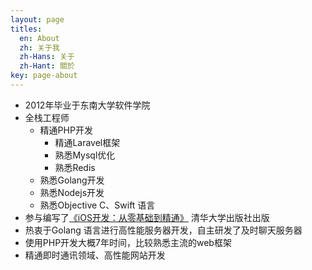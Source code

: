 ```yaml
---
layout: page
titles:
  en: About
  zh: 关于我
  zh-Hans: 关于
  zh-Hant: 關於
key: page-about
---
```


- 2012年毕业于东南大学软件学院
- 全栈工程师
	+ 精通PHP开发 
	    - 精通Laravel框架
	    - 熟悉Mysql优化
	    - 熟悉Redis
	+ 熟悉Golang开发
	+ 熟悉Nodejs开发
	+ 熟悉Objective C、Swift 语言
- 参与编写了[《iOS开发：从零基础到精通》](https://detail.tmall.com/item.htm?spm=a230r.1.14.257.5e771dc4X4HGGu&id=565820932718&ns=1&abbucket=1) 清华大学出版社出版
- 热衷于Golang 语言进行高性能服务器开发，自主研发了及时聊天服务器
- 使用PHP开发大概7年时间，比较熟悉主流的web框架
- 精通即时通讯领域、高性能网站开发
